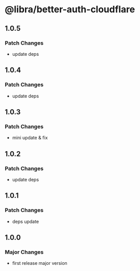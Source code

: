 # @libra/better-auth-cloudflare

## 1.0.5

### Patch Changes

- update deps

## 1.0.4

### Patch Changes

- update deps

## 1.0.3

### Patch Changes

- mini update & fix

## 1.0.2

### Patch Changes

- update deps

## 1.0.1

### Patch Changes

- deps update

## 1.0.0

### Major Changes

- first release major version
